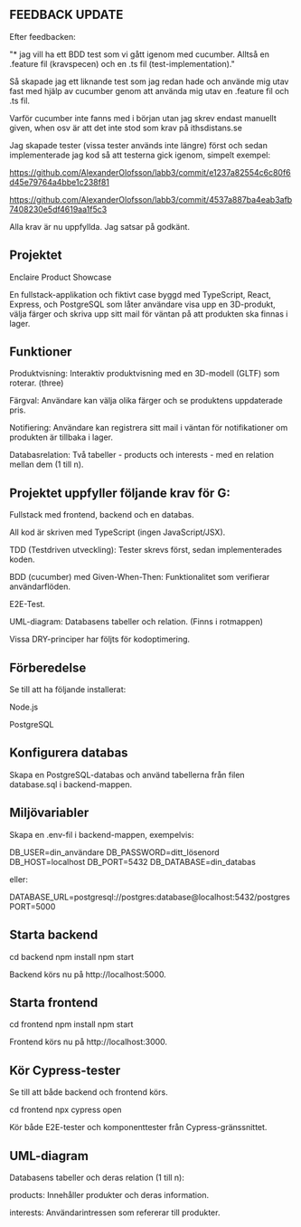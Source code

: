 ## FEEDBACK UPDATE

Efter feedbacken:

"\* jag vill ha ett BDD test som vi gått igenom med cucumber. Alltså en .feature fil (kravspecen) och en .ts fil (test-implementation)."

Så skapade jag ett liknande test som jag redan hade och använde mig utav fast med hjälp av cucumber genom att använda mig utav en .feature fil och .ts fil.

Varför cucumber inte fanns med i början utan jag skrev endast manuellt given, when osv är att det inte stod som krav på ithsdistans.se

Jag skapade tester (vissa tester används inte längre) först och sedan implementerade jag kod så att testerna gick igenom, simpelt exempel:

https://github.com/AlexanderOlofsson/labb3/commit/e1237a82554c6c80f6d45e79764a4bbe1c238f81

https://github.com/AlexanderOlofsson/labb3/commit/4537a887ba4eab3afb7408230e5df4619aa1f5c3

Alla krav är nu uppfyllda. Jag satsar på godkänt.

## Projektet

Enclaire Product Showcase

En fullstack-applikation och fiktivt case byggd med TypeScript, React, Express, och PostgreSQL som låter användare visa upp en 3D-produkt, välja färger och skriva upp sitt mail för väntan på att produkten ska finnas i lager.

## Funktioner

Produktvisning: Interaktiv produktvisning med en 3D-modell (GLTF) som roterar. (three)

Färgval: Användare kan välja olika färger och se produktens uppdaterade pris.

Notifiering: Användare kan registrera sitt mail i väntan för notifikationer om produkten är tillbaka i lager.

Databasrelation: Två tabeller - products och interests - med en relation mellan dem (1 till n).

## Projektet uppfyller följande krav för G:

Fullstack med frontend, backend och en databas.

All kod är skriven med TypeScript (ingen JavaScript/JSX).

TDD (Testdriven utveckling): Tester skrevs först, sedan implementerades koden.

BDD (cucumber) med Given-When-Then: Funktionalitet som verifierar användarflöden.

E2E-Test.

UML-diagram: Databasens tabeller och relation. (Finns i rotmappen)

Vissa DRY-principer har följts för kodoptimering.

## Förberedelse

Se till att ha följande installerat:

Node.js

PostgreSQL

## Konfigurera databas

Skapa en PostgreSQL-databas och använd tabellerna från filen database.sql i backend-mappen.

## Miljövariabler

Skapa en .env-fil i backend-mappen, exempelvis:

DB_USER=din_användare
DB_PASSWORD=ditt_lösenord
DB_HOST=localhost
DB_PORT=5432
DB_DATABASE=din_databas

eller:

DATABASE_URL=postgresql://postgres:database@localhost:5432/postgres
PORT=5000

## Starta backend

cd backend
npm install
npm start

Backend körs nu på http://localhost:5000.

## Starta frontend

cd frontend
npm install
npm start

Frontend körs nu på http://localhost:3000.

## Kör Cypress-tester

Se till att både backend och frontend körs.

cd frontend
npx cypress open

Kör både E2E-tester och komponenttester från Cypress-gränssnittet.

## UML-diagram

Databasens tabeller och deras relation (1 till n):

products: Innehåller produkter och deras information.

interests: Användarintressen som refererar till produkter.
